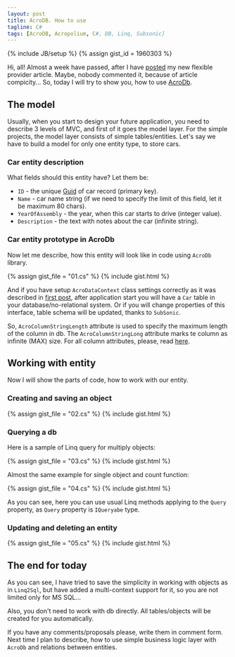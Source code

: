 ```yaml
--- 
layout: post
title: AcroDB. How to use
tagline: C#
tags: [AcroDB, Acropolium, C#, DB, Linq, Subsonic]
---
```

{% include JB/setup %}
{% assign gist_id = 1960303 %}

Hi, all! Almost a week have passed, after I have [posted][1] my new flexible provider article. Maybe, nobody commented it, because of article compicity... So, today I will try to show you, how to use [AcroDb][2].

## The model

Usually, when you start to design your future application, you need to describe 3 levels of MVC, and first of it goes the model layer. For the simple projects, the model layer consists of simple tables/entities. Let's say we have to build a model for only one entity type, to store cars.

### Car entity description

What fields should this entity have? Let them be:

* `ID` - the unique [Guid][3] of car record (primary key).
* `Name` - car name string (if we need to specify the limit of this field, let it be maximum 80 chars).
* `YearOfAssembly` - the year, when this car starts to drive (integer value).
* `Description` - the text with notes about the car (infinite string).

### Car entity prototype in AcroDb

Now let me describe, how this entity will look like in code using `AcroDb` library.

{% assign gist_file = "01.cs" %}
{% include gist.html %}

And if you have setup `AcroDataContext` class settings correctly as it was described in [first post][1], after application start you will have a `Car` table in your database/no-relational system. Or if you will change properties of this interface, table schema will be updated, thanks to `SubSonic`.

So, `AcroColumnStringLength` attribute is used to specify the maximum length of the column in db. The `AcroColumnStringLong` attribute marks te column as infinite (MAX) size. For all column attributes, please, read [here][4].

## Working with entity

Now I will show the parts of code, how to work with our entity.

### Creating and saving an object

{% assign gist_file = "02.cs" %}
{% include gist.html %}

### Querying a db

Here is a sample of Linq query for multiply objects:

{% assign gist_file = "03.cs" %}
{% include gist.html %}

Almost the same example for single object and count function:

{% assign gist_file = "04.cs" %}
{% include gist.html %}

As you can see, here you can use usual Linq methods applying to the `Query` property, as `Query` property is `IQueryabe` type.

### Updating and deleting an entity

{% assign gist_file = "05.cs" %}
{% include gist.html %}

## The end for today

As you can see, I have tried to save the simplicity in working with objects as in `Linq2Sql`, but have added a multi-context support for it, so you are not limited only for MS SQL...

Also, you don't need to work with db directly. All tables/objects will be created for you automatically.

If you have any comments/proposals please, write them in comment form. Next time I plan to describe, how to use simple business logic layer with `AcroDb` and relations between entities.

[1]: /2010/03/20/acrodb-the-beginning/                                                     "AcroDB. The beginning"
[2]: http://github.com/ioleksiy/AcroDB                                                     "Fork it on Github"
[3]: http://msdn.microsoft.com/en-us/library/system.guid.aspx                              "Guid at MSDN"
[4]: http://github.com/ioleksiy/AcroDB/blob/master/AcroDB/Attributes/ColumnAttributes.cs   "Column attributes"